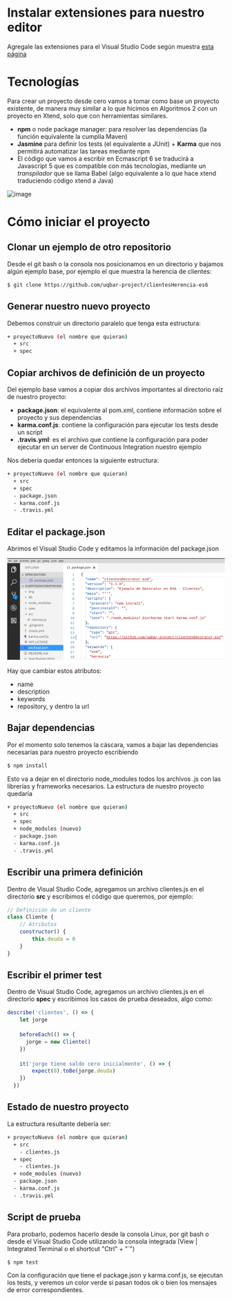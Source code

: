 
# Instalar extensiones para nuestro editor

Agregale las extensiones para el Visual Studio Code según muestra [esta página](http://wiki.uqbar.org/wiki/articles/instalacion-de-entorno-javascript.html)

# Tecnologías

Para crear un proyecto desde cero vamos a tomar como base un proyecto existente, de manera muy similar a lo que hicimos en Algoritmos 2 con un proyecto en Xtend, solo que con herramientas similares.

- **npm** o node package manager: para resolver las dependencias (la función equivalente la cumplía Maven)
- **Jasmine** para definir los tests (el equivalente a JUnit) + **Karma** que nos permitirá automatizar las tareas mediante npm
- El código que vamos a escribir en Ecmascript 6 se traducirá a Javascript 5 que es compatible con más tecnologías, mediante un *transpilador* que se llama Babel (algo equivalente a lo que hace xtend traduciendo código xtend a Java)

![image](https://i1.wp.com/wipdeveloper.com/wp-content/uploads/2017/05/babel-es6-inaction1.gif?resize=940%2C330&ssl=1)

# Cómo iniciar el proyecto

## Clonar un ejemplo de otro repositorio

Desde el git bash o la consola nos posicionamos en un directorio y bajamos algún ejemplo base, por ejemplo el que muestra la herencia de clientes:

```bash
$ git clone https://github.com/uqbar-project/clientesHerencia-es6
```

## Generar nuestro nuevo proyecto

Debemos construir un directorio paralelo que tenga esta estructura:

```bash
+ proyectoNuevo (el nombre que quieran)
  + src
  + spec
```

## Copiar archivos de definición de un proyecto

Del ejemplo base vamos a copiar dos archivos importantes al directorio raíz de nuestro proyecto:

- **package.json**: el equivalente al pom.xml, contiene información sobre el proyecto y sus dependencias
- **karma.conf.js**: contiene la configuración para ejecutar los tests desde un script
- **.travis.yml**: es el archivo que contiene la configuración para poder ejecutar en un server de Continuous Integration nuestro ejemplo

Nos debería quedar entonces la siguiente estructura:

```bash
+ proyectoNuevo (el nombre que quieran)
  + src
  + spec
  - package.json
  - karma.conf.js
  - .travis.yml
```

## Editar el package.json

Abrimos el Visual Studio Code y editamos la información del package.json

![image](./img/editarPackageJSONVisualStudio.png)

Hay que cambiar estos atributos:

- name
- description
- keywords
- repository, y dentro la url

## Bajar dependencias

Por el momento solo tenemos la cáscara, vamos a bajar las dependencias necesarias para nuestro proyecto escribiendo

```bash
$ npm install
```

Esto va a dejar en el directorio node_modules todos los archivos .js con las librerías y frameworks necesarios. La estructura de nuestro proyecto quedaría

```bash
+ proyectoNuevo (el nombre que quieran)
  + src
  + spec
  + node_modules (nuevo)
  - package.json
  - karma.conf.js
  - .travis.yml
```

## Escribir una primera definición

Dentro de Visual Studio Code, agregamos un archivo clientes.js en el directorio **src** y escribimos el código que queremos, por ejemplo:

```javascript
// Definición de un cliente
class Cliente {
	// Atributos
	constructor() {
		this.deuda = 0
	}
}
```

## Escribir el primer test

Dentro de Visual Studio Code, agregamos un archivo clientes.js en el directorio **spec** y escribimos los casos de prueba deseados, algo como:

```javascript
describe('clientes', () => {
    let jorge
  
    beforeEach(() => {
      jorge = new Cliente()
    })
  
    it('jorge tiene saldo cero inicialmente', () => {
        expect(0).toBe(jorge.deuda)
    }) 
  })
```

## Estado de nuestro proyecto

La estructura resultante debería ser:

```bash
+ proyectoNuevo (el nombre que quieran)
  + src
    - clientes.js
  + spec
    - clientes.js
  + node_modules (nuevo)
  - package.json
  - karma.conf.js
  - .travis.yml
```

## Script de prueba

Para probarlo, podemos hacerlo desde la consola Linux, por git bash o desde el Visual Studio Code utilizando la consola integrada (View | Integrated Terminal o el shortcut "Ctrl" + "\`")

```bash
$ npm test
```

Con la configuración que tiene el package.json y karma.conf.js, se ejecutan los tests, y veremos un color verde si pasan todos ok o bien los mensajes de error correspondientes.

